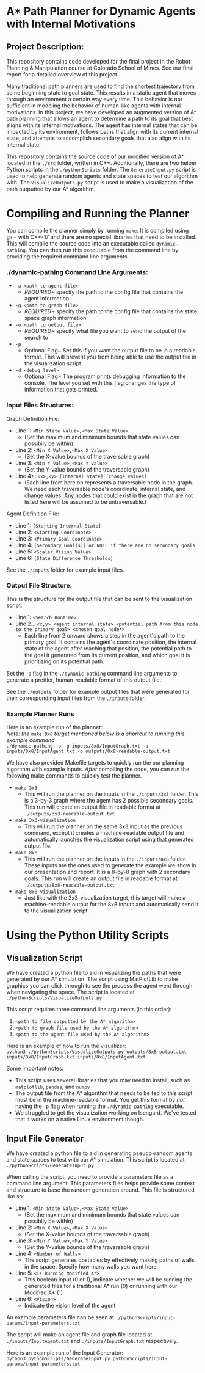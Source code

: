 # A* Path Planner for Dynamic Agents with Internal Motivations
## Project Description:
This repository contains code developed for the final project in the Robot Planning & Manipulation course at Colorado School of Mines. See our final report for a detailed overview of this project.

Many traditional path planners are used to find the shortest trajectory from some beginning state to goal state. This results in a static agent that moves through an environment a certain way every time. This behavior is not sufficient in modeling the behavior of human-like agents with internal motivations. In this project, we have developed an augmented version of A* path planning that allows an agent to determine a path to its goal that best aligns with its internal motivations. The agent has internal states that can be impacted by its environment, follows paths that align with its current internal state, and attempts to accomplish secondary goals that also align with its internal state.

This repository contains the source code of our modified version of A* located in the `./src` folder, written in C++. Additionally, there are two helper Python scripts in the `./pythonScripts` folder. The `GenerateInput.py` script is used to help generate random agents and state spaces to test our algorithm with. The `VisualizeOutputs.py` script is used to make a visualization of the path outputted by our A* algorithm.

# Compiling and Running the Planner
You can compile the planner simply by running `make`. It is compiled using g++ with C++-17 and there are no special libraries that need to be installed. This will compile the source code into an executable called `dynamic-pathing`. You can then run this executable from the command line by providing the required command line arguments.

### ./dynamic-pathing Command Line Arguments:
- `-a <path to agent file>`
   - *REQUIRED~* specify the path to the config file that contains the agent information
- `-g <path to graph file>`
   - *REQUIRED~* specify the path to the config file that contains the state space graph information
- `-o <path to output file>`
   - *REQUIRED~* specify what file you want to send the output of the search to
- `-p`
   - Optional Flag~ Set this if you want the output file to be in a readable format. This will prevent you from being able to use the output file in the visualization script
- `-d <debug level>`
   - Optional Flag~ The program prints debugging information to the console. The level you set with this flag changes the type of information that gets printed.


### Input Files Structures:

Graph Definition File:
   - Line 1: `<Min State Value>,<Max State Value>`
      - (Set the maximum and minimum bounds that state values can possibily be within)
   - Line 2: `<Min X Value>,<Max X Value>`
      - (Set the X-value bounds of the traversable graph)
   - Line 3: `<Min Y Value>,<Max Y Value>`
      - (Set the Y-value bounds of the traversable graph)
   - Line 4+: `<x>,<y> [internal state] [change values]`
      - (Each line from here on represents a traversable node in the graph. We need each traversable node's coordinate, internal state, and change values. Any nodes that could exist in the graph that are not listed here will be assumed to be untraversable.)

Agent Definition File:
   - Line 1: `[Starting Internal State]`
   - Line 2: `<Starting Coordinate>`
   - Line 3: `<Primary Goal Coordinate>`
   - Line 4: `[Secondary Goal(s)] or NULL if there are no secondary goals`
   - Line 5: `<Scaler Vision Value>`
   - Line 6: `[State Difference Thresholds]`

See the `./inputs` folder for example input files.

### Output File Structure:
This is the structure for the output file that can be sent to the visualization script:
- Line 1: `<Search Runtime>`
- Line 2... `<x,y> <agent internal state> <potential path from this node to the primary goal> <chosen goal node*>`
   - Each line from 2 onward shows a step in the agent's path to the primary goal. It contains the agent's coordinate position, the internal state of the agent after reaching that position, the potential path to the goal it generated from its current position, and which goal it is prioritizing on its potential path. 

Set the `-p` flag in the `./dynamic-pathing` command line arguments to generate a prettier, human-readable format of this output file.

See the `./outputs` folder for example output files that were generated for their corresponding input files from the `./inputs` folder.

### Example Planner Runs
Here is an example run of the planner:<br>
*Note: the `make 8x8` target mentioned below is a shortcut to running this example command*<br>
`./dynamic-pathing -p -g inputs/8x8/InputGraph.txt -a inputs/8x8/InputAgent.txt -o outputs/8x8-readable-output.txt`

We have also provided Makefile targets to quickly run the our planning algorithm with example inputs. *After* compiling the code, you can run the following make commands to quickly test the planner.
- `make 3x3`
   - This will run the planner on the inputs in the `./inputs/3x3` folder. This is a 3-by-3 graph where the agent has 2 possible secondary goals. This run will create an output file in readable format at `./outputs/3x3-readable-output.txt`
- `make 3x3-visualization`
   - This will run the planner on the same 3x3 input as the previous command, except it creates a machine-readable output file and automatically launches the visualization script using that generated output file.
- `make 8x8`
   - This will run the planner on the inputs in the `./inputs/8x8` folder. These inputs are the ones used to generate the example we show in our presentation and report. It is a 8-by-8 graph with 2 secondary goals. This run will create an output file in readable format at `./outputs/8x8-readable-output.txt`
- `make 8x8-visualization`
   - Just like with the 3x3-visualization target, this target will make a machine-readable output for the 8x8 inputs and automatically send it to the visualization script.

# Using the Python Utility Scripts
## Visualization Script
We have created a python file to aid in visualizing the paths that were generated by our A* simulation. The script using MatPlotLib to make graphics you can click through to see the process the agent went through when navigating the space. The script is located at `./pythonScripts/VisualizeOutputs.py`

This script requires three command line arguments (in this order):
1. `<path to file outputted by the A* algorithm>`
2. `<path to graph file used by the A* algorithm>`
3. `<path to the agent file used by the A* algorithm>`

Here is an example of how to run the visualizer:<br>
`python3 ./pythonScripts/VisualizeOutputs.py outputs/8x8-output.txt inputs/8x8/InputGraph.txt inputs/8x8/InputAgent.txt`

Some important notes:
- This script uses several libraries that you may need to install, such as `matplotlib`, `pandas`, and `numpy`
- The output file from the A* algorithm that needs to be fed to this script must be in the machine-readable format. You get this format by *not* having the `-p` flag when running the `./dynamic-pathing` executable.
- We struggled to get the visualization working on Isengard. We've tested that it works on a native Linux environment though.

## Input File Generator
We have created a python file to aid in generating pseudo-random agents and state spaces to test with our A* simulation. This script is located at `./pythonScripts/GenerateInput.py`

When calling the script, you need to provide a parameters file as a command line argument. This parameters files helps provide some context and structure to base the random generation around. This file is structured like so:
- Line 1: `<Min State Value>,<Max State Value>`
   - (Set the maximum and minimum bounds that state values can possibily be within)
- Line 2: `<Min X Value>,<Max X Value>`
   - (Set the X-value bounds of the traversable graph)
- Line 3: `<Min Y Value>,<Max Y Value>`
   - (Set the Y-value bounds of the traversable graph)
- Line 4: `<Number of Walls>`
   - The script generates obstacles by effectively making paths of walls in the space. Specify how many walls you want here.
- Line 5: `<Is Running Modified A*>`
   - This boolean input (0 or 1), indicate whether we will be running the generated files for a traditional A* run (0) or running with our Modified A* (1)
- Line 6: `<Vision>`
   - Indicate the vision level of the agent

An example parameters file can be seen at `./pythonScripts/input-params/input-parameters.txt`

The script will make an agent file and graph file located at `./inputs/InputAgent.txt` and `./inputs/InputGraph.txt` respectively.

Here is an example run of the Input Generator: <br>
`python3 pythonScripts/GenerateInput.py pythonScripts/input-params/input-parameters.txt`
